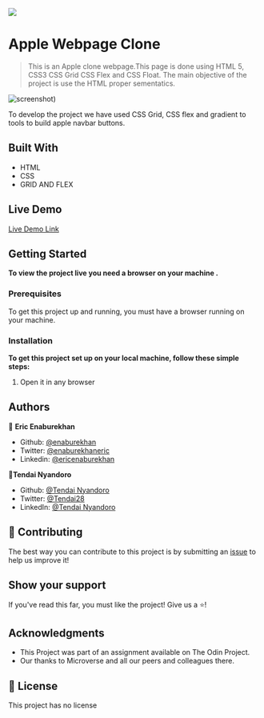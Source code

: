 ![](https://img.shields.io/badge/Microverse-blueviolet)

# Apple Webpage Clone 

> This is an Apple clone webpage.This page is done using HTML 5, CSS3 CSS Grid CSS Flex and CSS Float. The main objective of the project is use the HTML proper sementatics.  

![screenshot](https://user-images.githubusercontent.com/30318155/92310478-b83c9400-ef63-11ea-8a25-c474d477f31f.png))

To develop the project we have used CSS Grid, CSS flex and gradient to tools to build apple navbar buttons. 

## Built With

- HTML
- CSS
- GRID AND FLEX

## Live Demo

[Live Demo Link](https://raw.githack.com/tnyandoro/apple_clone_webpage/feature-apple-clone/index.html)


## Getting Started

**To view the project live you need a browser on your machine .**





### Prerequisites

To get this project up and running, you must have a browser running on your machine.

### Installation

**To get this project set up on your local machine, follow these simple steps:**

1. Open it in any browser

## Authors

👤 **Eric Enaburekhan**

- Github: [@enaburekhan](https://github.com/enaburekhan)
- Twitter: [@enaburekhaneric](https://twitter.com/enaburekhaneric)
- Linkedin: [@ericenaburekhan](https://www.linkedin.com/in/eric-enaburekhan-801a28100/)

👤**Tendai Nyandoro**
- Github: [@Tendai Nyandoro](https://github.com/tnyandoro)
- Twitter: [@Tendai28](https://twitter.com/tendai28)
- LinkedIn: [@Tendai Nyandoro](https://www.linkedin.com/in/tendai-nyandoro-a8060826/)

## 🤝 Contributing

The best way you can contribute to this project is by submitting an [issue]() to help us improve it!

## Show your support

If you've read this far, you must like the project! Give us a ⭐️!

## Acknowledgments

- This Project was part of an assignment available on The Odin Project.
- Our thanks to Microverse and all our peers and colleagues there.

## 📝 License

This project has no license
